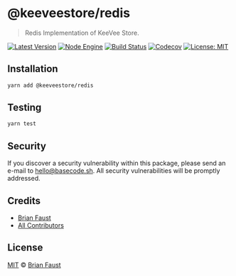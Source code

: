 # @keeveestore/redis

> Redis Implementation of KeeVee Store.

[![Latest Version](https://badgen.now.sh/npm/v/@keeveestore/redis)](https://www.npmjs.com/package/@keeveestore/redis)
[![Node Engine](https://badgen.now.sh/npm/node/@keeveestore/redis)](https://www.npmjs.com/package/@keeveestore/redis)
[![Build Status](https://badgen.now.sh/circleci/github/keeveestore/redis)](https://circleci.com/gh/keeveestore/redis)
[![Codecov](https://badgen.now.sh/codecov/c/github/keeveestore/redis)](https://codecov.io/gh/keeveestore/redis)
[![License: MIT](https://badgen.now.sh/badge/license/MIT/green)](https://opensource.org/licenses/MIT)

## Installation

```bash
yarn add @keeveestore/redis
```

## Testing

```bash
yarn test
```

## Security

If you discover a security vulnerability within this package, please send an e-mail to hello@basecode.sh. All security vulnerabilities will be promptly addressed.

## Credits

-   [Brian Faust](https://github.com/faustbrian)
-   [All Contributors](../../../../contributors)

## License

[MIT](LICENSE) © [Brian Faust](https://basecode.sh)
